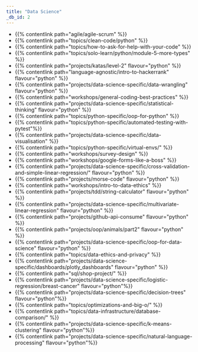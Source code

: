```yaml
---
title: "Data Science"
_db_id: 2
---
```


- {{% contentlink path="agile/agile-scrum" %}}
- {{% contentlink path="topics/clean-code/python" %}}
- {{% contentlink path="topics/how-to-ask-for-help-with-your-code" %}}
- {{% contentlink path="topics/solo-learn/python/module-5-more-types" %}}
- {{% contentlink path="projects/katas/level-2" flavour="python" %}}
- {{% contentlink path="language-agnostic/intro-to-hackerrank" flavour="python" %}}
- {{% contentlink path="projects/data-science-specific/data-wrangling" flavour="python" %}}
- {{% contentlink path="workshops/general-coding-best-practices" %}}
- {{% contentlink path="projects/data-science-specific/statistical-thinking" flavour="python" %}}
- {{% contentlink path="topics/python-specific/oop-for-python" %}}
- {{% contentlink path="topics/python-specific/automated-testing-with-pytest"%}}
- {{% contentlink path="projects/data-science-specific/data-visualisation" %}}
- {{% contentlink path="topics/python-specific/virtual-envs/" %}}
- {{% contentlink path="workshops/survey-design" %}}
- {{% contentlink path="workshops/google-forms-like-a-boss" %}}
- {{% contentlink path="projects/data-science-specific/cross-validation-and-simple-linear-regression/" flavour="python" %}}
- {{% contentlink path="projects/morse-code" flavour="python" %}}
- {{% contentlink path="workshops/intro-to-data-ethics" %}}
- {{% contentlink path="projects/tdd/string-calculator" flavour="python" %}}
- {{% contentlink path="projects/data-science-specific/multivariate-linear-regression" flavour="python" %}}
- {{% contentlink path="projects/github-api-consume" flavour="python" %}}
- {{% contentlink path="projects/oop/animals/part2"  flavour="python" %}}
- {{% contentlink path="projects/data-science-specific/oop-for-data-science" flavour="python" %}}
- {{% contentlink path="topics/data-ethics-and-privacy" %}}
- {{% contentlink path="projects/data-science-specific/dashboards/plotly_dashboards" flavour="python" %}}
- {{% contentlink path="sql/shop-project/" %}}
- {{% contentlink path="projects/data-science-specific/logistic-regression/breast-cancer"  flavour="python"%}}
- {{% contentlink path="projects/data-science-specific/decision-trees" flavour="python"%}}
- {{% contentlink path="topics/optimizations-and-big-o/" %}}
- {{% contentlink path="topics/data-infrastructure/database-comparison/" %}}
- {{% contentlink path="projects/data-science-specific/k-means-clustering" flavour="python"%}}
- {{% contentlink path="projects/data-science-specific/natural-language-processing" flavour="python"%}}
